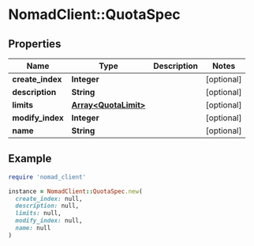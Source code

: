 # NomadClient::QuotaSpec

## Properties

| Name | Type | Description | Notes |
| ---- | ---- | ----------- | ----- |
| **create_index** | **Integer** |  | [optional] |
| **description** | **String** |  | [optional] |
| **limits** | [**Array&lt;QuotaLimit&gt;**](QuotaLimit.md) |  | [optional] |
| **modify_index** | **Integer** |  | [optional] |
| **name** | **String** |  | [optional] |

## Example

```ruby
require 'nomad_client'

instance = NomadClient::QuotaSpec.new(
  create_index: null,
  description: null,
  limits: null,
  modify_index: null,
  name: null
)
```

